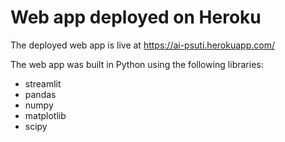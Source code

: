 # Web app deployed on Heroku

The deployed web app is live at https://ai-psuti.herokuapp.com/

The web app was built in Python using the following libraries:
* streamlit
* pandas
* numpy
* matplotlib
* scipy

